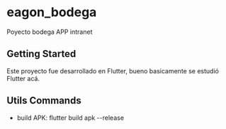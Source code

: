# eagon_bodega

Poyecto bodega APP intranet

## Getting Started

Este proyecto fue desarrollado en Flutter, bueno basicamente se estudió Flutter acá.

## Utils Commands
- build APK: flutter build apk --release